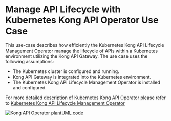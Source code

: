 # Manage API Lifecycle with Kubernetes Kong API Operator Use Case

This use-case describes how efficiently the Kubernetes Kong API Lifecycle Management Operator manage the lifecycle of APIs within a Kubernetes environment utilizing the Kong API Gateway. The use case uses the following assumptions:
* The Kubernetes cluster is configured and running.
* Kong API Gateway is integrated into the Kubernetes environment.
* The Kubernetes Kong API Lifecycle Management Operator is installed and configured.

For more detailed description of Kubernetes Kong API Operator please refer to [Kubernetes Kong API Lifecycle Management Operator](https://github.com/RachanaYedlapali/oda-canvas-bdds-apioperator/blob/master/source/operators/apiOperatorKong/README.md)
  
![Kong API Operator](http://www.plantuml.com/plantuml/proxy?cache=no&src=https://raw.githubusercontent.com/RJ-acc/oda-canvas-api-gateway/master/source/operators/apiOperatorKong/sequenceDiagrams/KongAPIOperator.puml)
[plantUML code](sequenceDiagrams/KongAPIOperator.puml)

